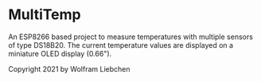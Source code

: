 # MultiTemp

An ESP8266 based project to measure temperatures with multiple sensors of
type DS18B20. The current temperature values are displayed on a miniature
OLED display (0.66").

Copyright 2021 by Wolfram Liebchen
